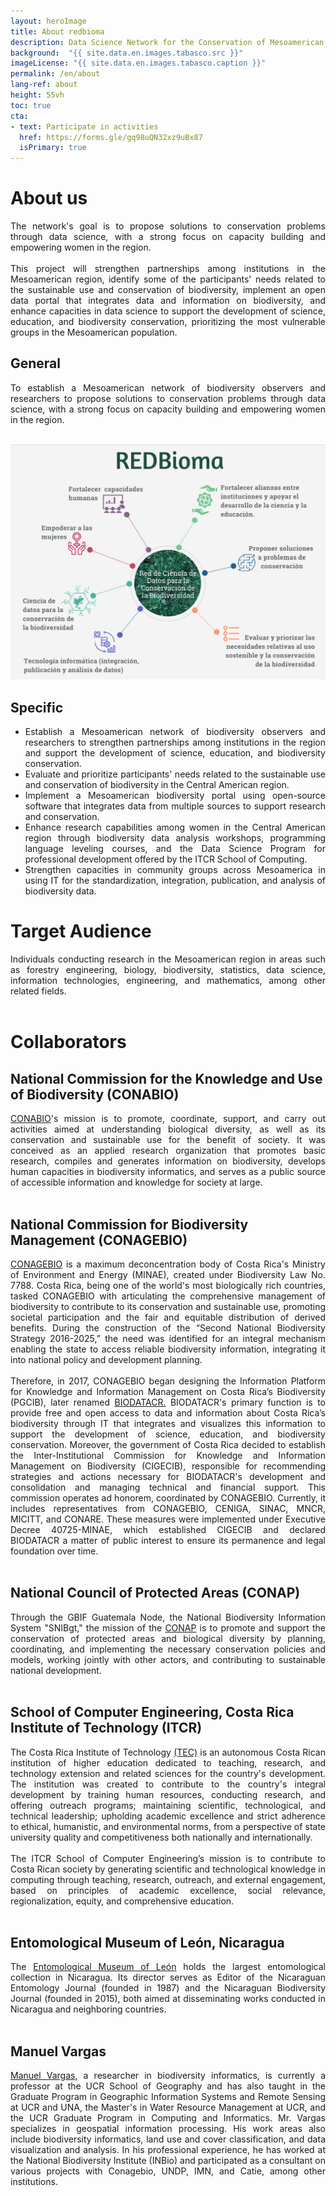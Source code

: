 ```yaml
---
layout: heroImage
title: About redbioma
description: Data Science Network for the Conservation of Mesoamerican Biodiversity
background:  "{{ site.data.en.images.tabasco.src }}"
imageLicense: "{{ site.data.en.images.tabasco.caption }}"
permalink: /en/about
lang-ref: about
height: 55vh
toc: true
cta: 
- text: Participate in activities
  href: https://forms.gle/gq98uQN32xz9uBx87
  isPrimary: true 
---
```


# About us

<div style="text-align: justify">
The network's goal is to propose solutions to conservation problems through data science, with a strong focus on capacity building and empowering women in the region.
<br><br>
This project will strengthen partnerships among institutions in the Mesoamerican region, identify some of the participants' needs related to the sustainable use and conservation of biodiversity, implement an open data portal that integrates data and information on biodiversity, and enhance capacities in data science to support the development of science, education, and biodiversity conservation, prioritizing the most vulnerable groups in the Mesoamerican population.
</div>

## General
<div style="text-align: justify">
To establish a Mesoamerican network of biodiversity observers and researchers to propose solutions to conservation problems through data science, with a strong focus on capacity building and empowering women in the region.
</div>

<br>

![objectives](/assets/images/thumbnails/objetivos_especificos.jpg)

## Specific

<div style="text-align: justify">
<ul>
    <li>Establish a Mesoamerican network of biodiversity observers and researchers to strengthen partnerships among institutions in the region and support the development of science, education, and biodiversity conservation.</li>
    <li>Evaluate and prioritize participants' needs related to the sustainable use and conservation of biodiversity in the Central American region.</li>
    <li>Implement a Mesoamerican biodiversity portal using open-source software that integrates data from multiple sources to support research and conservation.</li>
    <li>Enhance research capabilities among women in the Central American region through biodiversity data analysis workshops, programming language leveling courses, and the Data Science Program for professional development offered by the ITCR School of Computing.</li>
    <li>Strengthen capacities in community groups across Mesoamerica in using IT for the standardization, integration, publication, and analysis of biodiversity data.</li>
</ul>

</div>


# Target Audience

<div style="text-align: justify">
Individuals conducting research in the Mesoamerican region in areas such as forestry engineering, biology, biodiversity, statistics, data science, information technologies, engineering, and mathematics, among other related fields.
</div>

<br>

# Collaborators

## National Commission for the Knowledge and Use of Biodiversity (CONABIO)

<div style="text-align: justify">
    <a href="https://www.gob.mx/conabio">CONABIO</a>'s mission is to promote, coordinate, support, and carry out activities aimed at understanding biological diversity, as well as its conservation and sustainable use for the benefit of society. It was conceived as an applied research organization that promotes basic research, compiles and generates information on biodiversity, develops human capacities in biodiversity informatics, and serves as a public source of accessible information and knowledge for society at large.
</div>

<br>

## National Commission for Biodiversity Management (CONAGEBIO)
<div style="text-align: justify">
    <a href="https://www.conagebio.go.cr/">CONAGEBIO</a> is a maximum deconcentration body of Costa Rica's Ministry of Environment and Energy (MINAE), created under Biodiversity Law No. 7788. Costa Rica, being one of the world's most biologically rich countries, tasked CONAGEBIO with articulating the comprehensive management of biodiversity to contribute to its conservation and sustainable use, promoting societal participation and the fair and equitable distribution of derived benefits. During the construction of the “Second National Biodiversity Strategy 2016-2025,” the need was identified for an integral mechanism enabling the state to access reliable biodiversity information, integrating it into national policy and development planning.
    <br><br>
    Therefore, in 2017, CONAGEBIO began designing the Information Platform for Knowledge and Information Management on Costa Rica’s Biodiversity (PGCIB), later renamed <a href="http://biodiversidad.go.cr/">BIODATACR.</a> BIODATACR's primary function is to provide free and open access to data and information about Costa Rica’s biodiversity through IT that integrates and visualizes this information to support the development of science, education, and biodiversity conservation. Moreover, the government of Costa Rica decided to establish the Inter-Institutional Commission for Knowledge and Information Management on Biodiversity (CIGECIB), responsible for recommending strategies and actions necessary for BIODATACR's development and consolidation and managing technical and financial support. This commission operates ad honorem, coordinated by CONAGEBIO. Currently, it includes representatives from CONAGEBIO, CENIGA, SINAC, MNCR, MICITT, and CONARE. These measures were implemented under Executive Decree 40725-MINAE, which established CIGECIB and declared BIODATACR a matter of public interest to ensure its permanence and legal foundation over time.
</div>

<br>

## National Council of Protected Areas (CONAP) 
<div style="text-align: justify">
    Through the GBIF Guatemala Node, the National Biodiversity Information System "SNIBgt," the mission of the <a href="https://conap.gob.gt/">CONAP</a> is to promote and support the conservation of protected areas and biological diversity by planning, coordinating, and implementing the necessary conservation policies and models, working jointly with other actors, and contributing to sustainable national development.
</div>

<br>

## School of Computer Engineering, Costa Rica Institute of Technology (ITCR)
<div style="text-align: justify">
    The Costa Rica Institute of Technology <a href="https://www.tec.ac.cr/">(TEC)</a> is an autonomous Costa Rican institution of higher education dedicated to teaching, research, and technology extension and related sciences for the country's development. The institution was created to contribute to the country's integral development by training human resources, conducting research, and offering outreach programs; maintaining scientific, technological, and technical leadership; upholding academic excellence and strict adherence to ethical, humanistic, and environmental norms, from a perspective of state university quality and competitiveness both nationally and internationally.
    <br><br>
    The ITCR School of Computer Engineering’s mission is to contribute to Costa Rican society by generating scientific and technological knowledge in computing through teaching, research, outreach, and external engagement, based on principles of academic excellence, social relevance, regionalization, equity, and comprehensive education.
</div>

<br>

## Entomological Museum of León, Nicaragua
<div style="text-align: justify">
    The <a href="http://bio-nica.info/topic/index.html">Entomological Museum of León</a> holds the largest entomological collection in Nicaragua. Its director serves as Editor of the Nicaraguan Entomology Journal (founded in 1987) and the Nicaraguan Biodiversity Journal (founded in 2015), both aimed at disseminating works conducted in Nicaragua and neighboring countries.
</div>

<br>

## Manuel Vargas
<div style="text-align: justify">
    <a href="https://github.com/mfvargas">Manuel Vargas</a>, a researcher in biodiversity informatics, is currently a professor at the UCR School of Geography and has also taught in the Graduate Program in Geographic Information Systems and Remote Sensing at UCR and UNA, the Master's in Water Resource Management at UCR, and the UCR Graduate Program in Computing and Informatics. Mr. Vargas specializes in geospatial information processing. His work areas also include biodiversity informatics, land use and cover classification, and data visualization and analysis. In his professional experience, he has worked at the National Biodiversity Institute (INBio) and participated as a consultant on various projects with Conagebio, UNDP, IMN, and Catie, among other institutions.
</div>

<br>